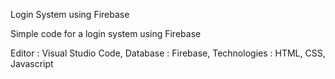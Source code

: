 Login System using Firebase

Simple code for a login system using Firebase

Editor : Visual Studio Code,
Database : Firebase,
Technologies : HTML, CSS, Javascript
